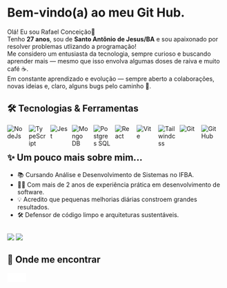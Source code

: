# Bem-vindo(a) ao meu Git Hub.
  Olá! Eu sou Rafael Conceição👋  
  Tenho **27 anos**, sou de **Santo Antônio de Jesus/BA** e sou apaixonado por resolver problemas utlizando a programação!
  <br/>
  Me considero um entusiasta da tecnologia, sempre curioso e buscando aprender mais — mesmo que isso envolva algumas doses de raiva e muito café ☕.
  <br/>
  Em constante aprendizado e evolução — sempre aberto a colaborações, novas ideias e, claro, alguns bugs pelo caminho 🐛.

  ## 🛠️ Tecnologias & Ferramentas
  <div>
    <img width="40px" loading="lazy" src="https://cdn.jsdelivr.net/gh/devicons/devicon@latest/icons/nodejs/nodejs-original-wordmark.svg" style="padding-right: 10px;" align="left" title = "NodeJs"/>
    <img width="40px" loading="lazy" src="https://cdn.jsdelivr.net/gh/devicons/devicon@latest/icons/typescript/typescript-original.svg" style="padding-right: 10px;" align="left" title = "TypeScript"/>
    <img width="40px" loading="lazy" src="https://cdn.jsdelivr.net/gh/devicons/devicon@latest/icons/jest/jest-plain.svg" style="padding-right: 10px;" align="left" title = "Jest"/>
        <img width="40px" loading="lazy" src="https://cdn.jsdelivr.net/gh/devicons/devicon@latest/icons/mongodb/mongodb-original.svg" style="padding-right: 10px;" align="left" title = "Mongo DB"/>
        <img width="40px" loading="lazy" src="https://cdn.jsdelivr.net/gh/devicons/devicon@latest/icons/postgresql/postgresql-original.svg" style="padding-right: 10px;" align="left" title = "Postgres SQL"/>
        <img width="40px" loading="lazy" src="https://cdn.jsdelivr.net/gh/devicons/devicon@latest/icons/react/react-original.svg" style="padding-right: 10px;" align="left" title ="React"/>
    <img width="40px" loading="lazy" src="https://cdn.jsdelivr.net/gh/devicons/devicon@latest/icons/vitejs/vitejs-original.svg" style="padding-right: 10px;" align="left" title ="Vite"/>
    <img width="40px" loading="lazy" src="https://cdn.jsdelivr.net/gh/devicons/devicon@latest/icons/tailwindcss/tailwindcss-original.svg" style="padding-right: 10px;" align="left" title ="Tailwindcss"/>
        <img width="40px" loading="lazy" src="https://cdn.jsdelivr.net/gh/devicons/devicon@latest/icons/git/git-original.svg" style="padding-right: 10px;" align="left" title ="Git"/>
            <img width="40px" loading="lazy" src="https://cdn.jsdelivr.net/gh/devicons/devicon@latest/icons/github/github-original.svg" style="padding-right: 10px;" align="left" title ="GitHub"/>
    <br/>
    <br/>
  </div>

## ✨ Um pouco mais sobre mim...

- 📚 Cursando Análise e Desenvolvimento de Sistemas no IFBA.
- 👨‍💻 Com mais de 2 anos de experiência prática em desenvolvimento de software.
- 💡 Acredito que pequenas melhorias diárias constroem grandes resultados.
- 🛠️ Defensor de código limpo e arquiteturas sustentáveis.

##

<p align="left">
  <img height="170em" src="https://github-readme-stats-eight-theta.vercel.app/api?username=Rafasantt&show_icons=true&theme=algolia&include_all_commits=true&count_private=true"/>
  <img height="170em" src="https://github-readme-stats-eight-theta.vercel.app/api/top-langs/?username=Rafasantt&layout=compact&langs_count=8&theme=algolia"/>
</p>


## 🔗 Onde me encontrar
<a href="https://www.instagram.com/rafaell.santt" target="_blank"><img align="left" alt="Instagram" width="22px" src="https://github.com/Aakarsh-B/trying-repos/blob/master/insta.svg" />
<a href="https://www.linkedin.com/in/rafael-concei%C3%A7%C3%A3o-0416861b1/" target="_blank"><img align="left" alt="LinkedIn" width="22px" src="https://github.com/Aakarsh-B/trying-repos/blob/master/linkedin.svg" />
  
